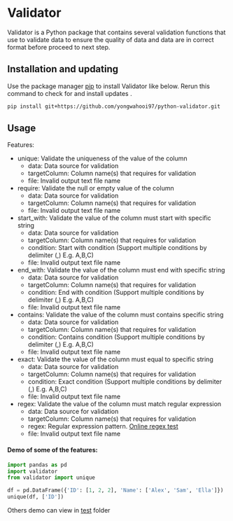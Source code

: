 # Validator

Validator is a Python package that contains several validation functions that use to validate data to ensure the quality of data and data are in correct format before proceed to next step.

## Installation and updating

Use the package manager [pip](https://pip.pypa.io/en/stable/) to install Validator like below.
Rerun this command to check for and install updates .

```bash
pip install git+https://github.com/yongwahooi97/python-validator.git
```

## Usage

Features:

-   unique: Validate the uniqueness of the value of the column
    -   data: Data source for validation
    -   targetColumn: Column name(s) that requires for validation
    -   file: Invalid output text file name
-   require: Validate the null or empty value of the column
    -   data: Data source for validation
    -   targetColumn: Column name(s) that requires for validation
    -   file: Invalid output text file name
-   start_with: Validate the value of the column must start with specific string
    -   data: Data source for validation
    -   targetColumn: Column name(s) that requires for validation
    -   condition: Start with condition (Support multiple conditions by delimiter (,) E.g. A,B,C)
    -   file: Invalid output text file name
-   end_with: Validate the value of the column must end with specific string
    -   data: Data source for validation
    -   targetColumn: Column name(s) that requires for validation
    -   condition: End with condition (Support multiple conditions by delimiter (,) E.g. A,B,C)
    -   file: Invalid output text file name
-   contains: Validate the value of the column must contains specific string
    -   data: Data source for validation
    -   targetColumn: Column name(s) that requires for validation
    -   condition: Contains condition (Support multiple conditions by delimiter (,) E.g. A,B,C)
    -   file: Invalid output text file name
-   exact: Validate the value of the column must equal to specific string
    -   data: Data source for validation
    -   targetColumn: Column name(s) that requires for validation
    -   condition: Exact condition (Support multiple conditions by delimiter (,) E.g. A,B,C)
    -   file: Invalid output text file name
-   regex: Validate the value of the column must match regular expression
    -   data: Data source for validation
    -   targetColumn: Column name(s) that requires for validation
    -   regex: Regular expression pattern. [Online regex test](https://regex101.com/)
    -   file: Invalid output text file name

#### Demo of some of the features:

```python
import pandas as pd
import validator
from validator import unique

df = pd.DataFrame({'ID': [1, 2, 2], 'Name': ['Alex', 'Sam', 'Ella']})
unique(df, ['ID'])
```

Others demo can view in [test](/test/) folder
